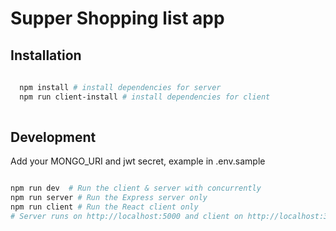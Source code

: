 # Supper Shopping list app

## Installation
```sh
  
  npm install # install dependencies for server
  npm run client-install # install dependencies for client 
  
```
## Development

Add  your MONGO_URI and jwt secret, example in .env.sample

```sh

npm run dev  # Run the client & server with concurrently
npm run server # Run the Express server only
npm run client # Run the React client only
# Server runs on http://localhost:5000 and client on http://localhost:3000

```
